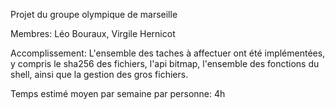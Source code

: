 Projet du groupe olympique de marseille

Membres: 
Léo Bouraux, Virgile Hernicot

Accomplissement:
L'ensemble des taches à affectuer ont été implémentées, y compris le sha256 des fichiers, l'api bitmap, l'ensemble des
fonctions du shell, ainsi que la gestion des gros fichiers.

Temps estimé moyen par semaine par personne:
4h


